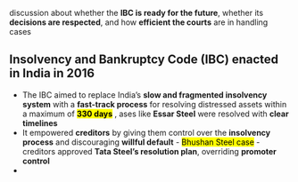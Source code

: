 discussion about whether the **IBC is ready for the future**, whether its **decisions are respected**, and how **efficient the courts** are in handling cases

## **Insolvency and Bankruptcy Code (IBC) enacted in India in 2016**

- The IBC aimed to replace India’s **slow and fragmented insolvency system** with a **fast-track process** for resolving distressed assets within a maximum of <mark style="background: FFFF2E;">**330 days**</mark> , ases like **Essar Steel** were resolved with **clear timelines**
- It empowered **creditors** by giving them control over the **insolvency process** and discouraging **willful default** - <mark style="background: FFFF2E;">Bhushan Steel case</mark> - creditors approved **Tata Steel’s resolution plan**, overriding **promoter control**
- 
